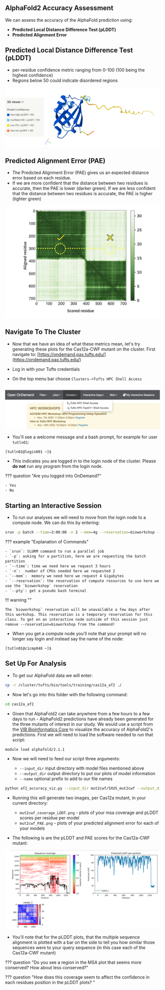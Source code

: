 ## AlphaFold2 Accuracy Assessment

We can assess the accuracy of the AlphaFold prediction using:

- **Predicted Local Distance Difference Test (pLDDT)**
- **Predicted Alignment Error**

## Predicted Local Distance Difference Test (pLDDT)

- per-residue confidence metric  ranging from 0-100 (100 being the highest confidence)
- Regions below 50 could indicate disordered regions

![](images/plddt.png)

## Predicted Alignment Error (PAE)

- The Predicted Alignment Error (PAE) gives us an expected distance error based on each residue.
- If we are more confident that the distance between two residues is accurate, then the PAE is lower (darker green). If we are less confident that the distance between two residues is accurate, the PAE is higher (lighter green)

![](images/pae.png)

## Navigate To The Cluster

- Now that we have an idea of what these metrics mean, let's try generating these plots for the Cas12a-CWF mutant on the cluster. First navigate to: [https://ondemand.pax.tufts.edu/](https://ondemand.pax.tufts.edu/)

- Log in with your Tufts credentials
- On the top menu bar choose `Clusters->Tufts HPC Shell Access`

![](images/shell.png)

- You'll see a welcome message and a bash prompt, for example for user `tutln01`:

```
[tutln01@login001 ~]$
```

- This indicates you are logged in to the login node of the cluster. Please **do not** run any program from the login node.

??? question "Are you logged into OnDemand?"

    - Yes
    - No
    
    
## Starting an Interactive Session

- To run our analyses we will need to move from the login node to a compute node. We can do this by entering:

```bash
srun -p batch --time=3:00:00 -n 2 --mem=4g --reservation=bioworkshop --pty bash
```

??? example "Explanation of Commands"

    - `srun`: SLURM command to run a parallel job
    - `-p`: asking for a partition, here we are requesting the batch partition
    - `--time`: time we need here we request 3 hours
    - `-n`:  number of CPUs needed here we requested 2
    - `--mem`:  memory we need here we request 4 Gigabytes
    - `--reservation`: the reservation of compute resources to use here we use the `bioworkshop` reservation
    - `--pty`: get a pseudo bash terminal
    
!!! warning ""
    
    The `bioworkshop` reservation will be unavailable a few days after this workshop. This reservation is a temporary reservation for this class. To get on an interactive node outside of this session just remove --reservation=bioworkshop from the command!

- When you get a compute node you'll note that your prompt will no longer say login and instead say the name of the node:

```
[tutln01@c1cmp048 ~]$
```

## Set Up For Analysis

- To get our AlphaFold data we will enter:

```bash
cp -r /cluster/tufts/bio/tools/training/cas12a_af2 ./
```

- Now let's go into this folder with the following command:

```bash
cd cas12a_af2 
```

- Given that AlphaFold2 can take anywhere from a few hours to a few days to run - AlphaFold2 predictions have already been generated for the three mutants of interest in our study. We would use a script from the [VIB Bioinformatics Core](https://elearning.bits.vib.be/courses/alphafold/lessons/alphafold-on-the-hpc/topic/alphafold-outputs/) to visualize the accuracy of AlphaFold2's predictions. First we will need to load the software needed to run that script:

```bash
module load alphafold/2.1.1
```

- Now we will need to feed our script three arguments:
    
    - `--input_dir` input directory with model files mentioned above
    - `--output_dir` output directory to put our plots of model information
    - `--name` optional prefix to add to our file names


```bash
python af2_accuracy_viz.py --input_dir mut2cwf/5XUS_mut2cwf --output_dir ./ --name mut2cwf
```

- Running this will generate two images, per Cas12a mutant, in your current directory:

    - `mut2cwf_coverage_LDDT.png` - plots of your msa coverage and pLDDT scores per residue per model
    - `mut2cwf_PAE.png` - plots of your predicted alignment error for each of your models

- The following is are the pLDDT and PAE scores for the Cas12a-CWF mutant:

![](images/cas12a_cw_errors.png)

- You'll note that for the pLDDT plots, that the multiple sequence alignment is plotted with a bar on the side to tell you how similar those sequences were to your query sequence (in this case each of the Cas12a-CWF mutant)

??? question "Do you see a region in the MSA plot that seems more conserved? How about less conserved?"

??? question "How does this coverage seem to affect the confidence in each residues position in the pLDDT plots? "
